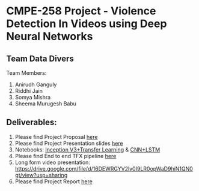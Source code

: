 # CMPE-258 Project - Violence Detection In Videos using Deep Neural Networks

## Team Data Divers
Team Members:
1. Anirudh Ganguly
2. Riddhi Jain
3. Somya Mishra
4. Sheema Murugesh Babu

## Deliverables:
1. Please find Project Proposal [here](https://github.com/rridhi-jain/voilence-detection/blob/main/Documentation/CMPE-258%20Project%20Proposal_DataDivers.docx)
2. Please find Project Presentation slides [here](https://github.com/rridhi-jain/voilence-detection/blob/main/Documentation/CMPE%20258_Project%20Presentation_DataDivers.pptx)
3. Notebooks: [Inception V3+Transfer Learning](https://github.com/rridhi-jain/voilence-detection/blob/main/Notebooks/InceptionV3_Violence_Detection.ipynb) & [CNN+LSTM](https://github.com/rridhi-jain/voilence-detection/blob/main/Notebooks/CNN%2BLSTM_Violence_Detection.ipynb)
4. Please find End to end TFX pipeline [here](https://github.com/rridhi-jain/voilence-detection/blob/main/Notebooks/TFXPipeline.ipynb)
5. Long form video presentation: https://drive.google.com/file/d/16DEWRGYV2lv0I9LR0opWaD9hiN1QN0gt/view?usp=sharing
6. Please find Project Report [here](https://github.com/rridhi-jain/voilence-detection/blob/main/Documentation/CMPE258%20Project%20Report_DataDivers.pdf)
